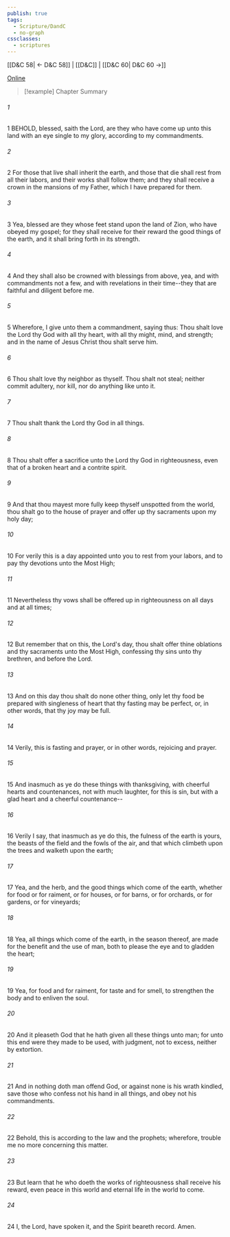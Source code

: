 ```yaml
---
publish: true
tags:
  - Scripture/DandC
  - no-graph
cssclasses:
  - scriptures
---
```

[[D&C 58| ← D&C 58]] | [[D&C]] | [[D&C 60| D&C 60 →]]

[Online](https://churchofjesuschrist.org/study/scriptures/dc-testament/dc/59?lang=eng)

>[!example] Chapter Summary
>
###### 1
1 BEHOLD, blessed, saith the Lord, are they who have come up unto this land with an eye single to my glory, according to my commandments.
###### 2
2 For those that live shall inherit the earth, and those that die shall rest from all their labors, and their works shall follow them; and they shall receive a crown in the mansions of my Father, which I have prepared for them.
###### 3
3 Yea, blessed are they whose feet stand upon the land of Zion, who have obeyed my gospel; for they shall receive for their reward the good things of the earth, and it shall bring forth in its strength.
###### 4
4 And they shall also be crowned with blessings from above, yea, and with commandments not a few, and with revelations in their time--they that are faithful and diligent before me.
###### 5
5 Wherefore, I give unto them a commandment, saying thus: Thou shalt love the Lord thy God with all thy heart, with all thy might, mind, and strength; and in the name of Jesus Christ thou shalt serve him.
###### 6
6 Thou shalt love thy neighbor as thyself. Thou shalt not steal; neither commit adultery, nor kill, nor do anything like unto it.
###### 7
7 Thou shalt thank the Lord thy God in all things.
###### 8
8 Thou shalt offer a sacrifice unto the Lord thy God in righteousness, even that of a broken heart and a contrite spirit.
###### 9
9 And that thou mayest more fully keep thyself unspotted from the world, thou shalt go to the house of prayer and offer up thy sacraments upon my holy day;
###### 10
10 For verily this is a day appointed unto you to rest from your labors, and to pay thy devotions unto the Most High;
###### 11
11 Nevertheless thy vows shall be offered up in righteousness on all days and at all times;
###### 12
12 But remember that on this, the Lord's day, thou shalt offer thine oblations and thy sacraments unto the Most High, confessing thy sins unto thy brethren, and before the Lord.
###### 13
13 And on this day thou shalt do none other thing, only let thy food be prepared with singleness of heart that thy fasting may be perfect, or, in other words, that thy joy may be full.
###### 14
14 Verily, this is fasting and prayer, or in other words, rejoicing and prayer.
###### 15
15 And inasmuch as ye do these things with thanksgiving, with cheerful hearts and countenances, not with much laughter, for this is sin, but with a glad heart and a cheerful countenance--
###### 16
16 Verily I say, that inasmuch as ye do this, the fulness of the earth is yours, the beasts of the field and the fowls of the air, and that which climbeth upon the trees and walketh upon the earth;
###### 17
17 Yea, and the herb, and the good things which come of the earth, whether for food or for raiment, or for houses, or for barns, or for orchards, or for gardens, or for vineyards;
###### 18
18 Yea, all things which come of the earth, in the season thereof, are made for the benefit and the use of man, both to please the eye and to gladden the heart;
###### 19
19 Yea, for food and for raiment, for taste and for smell, to strengthen the body and to enliven the soul.
###### 20
20 And it pleaseth God that he hath given all these things unto man; for unto this end were they made to be used, with judgment, not to excess, neither by extortion.
###### 21
21 And in nothing doth man offend God, or against none is his wrath kindled, save those who confess not his hand in all things, and obey not his commandments.
###### 22
22 Behold, this is according to the law and the prophets; wherefore, trouble me no more concerning this matter.
###### 23
23 But learn that he who doeth the works of righteousness shall receive his reward, even peace in this world and eternal life in the world to come.
###### 24
24 I, the Lord, have spoken it, and the Spirit beareth record. Amen.





